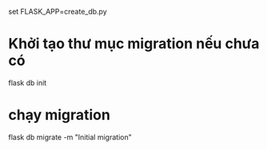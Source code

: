 set FLASK_APP=create_db.py
# Khởi tạo thư mục migration nếu chưa có
flask db init
# chạy migration
flask db migrate -m "Initial migration"
